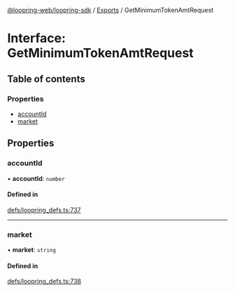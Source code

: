 [@loopring-web/loopring-sdk](../README.md) / [Exports](../modules.md) / GetMinimumTokenAmtRequest

# Interface: GetMinimumTokenAmtRequest

## Table of contents

### Properties

- [accountId](GetMinimumTokenAmtRequest.md#accountid)
- [market](GetMinimumTokenAmtRequest.md#market)

## Properties

### accountId

• **accountId**: `number`

#### Defined in

[defs/loopring_defs.ts:737](https://github.com/Loopring/loopring_sdk/blob/9d83b66/src/defs/loopring_defs.ts#L737)

___

### market

• **market**: `string`

#### Defined in

[defs/loopring_defs.ts:738](https://github.com/Loopring/loopring_sdk/blob/9d83b66/src/defs/loopring_defs.ts#L738)
